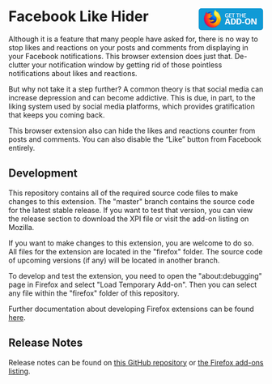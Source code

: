 # Facebook Like Hider [<img align="right" src=".github/fxaddon.png">](https://addons.mozilla.org/en-CA/firefox/addon/like-hider/)
Although it is a feature that many people have asked for, there is no way to stop likes and reactions on your posts and comments from displaying in your Facebook notifications. This browser extension does just that. De-clutter your notification window by getting rid of those pointless notifications about likes and reactions.

But why not take it a step further? A common theory is that social media can increase depression and can become addictive. This is due, in part, to the liking system used by social media platforms, which provides gratification that keeps you coming back.

This browser extension also can hide the likes and reactions counter from posts and comments. You can also disable the “Like” button from Facebook entirely.

## Development
This repository contains all of the required source code files to make changes to this extension. The "master" branch contains the source code for the latest stable release. If you want to test that version, you can view the release section to download the XPI file or visit the add-on listing on Mozilla.

If you want to make changes to this extension, you are welcome to do so. All files for the extension are located in the "firefox" folder. The source code of upcoming versions (if any) will be located in another branch.

To develop and test the extension, you need to open the "about:debugging" page in Firefox and select "Load Temporary Add-on". Then you can select any file within the "firefox" folder of this repository.

Further documentation about developing Firefox extensions can be found [here](https://developer.mozilla.org/docs/Mozilla/Add-ons/WebExtensions/Your_first_WebExtension).

## Release Notes
Release notes can be found on [this GitHub repository](https://github.com/WesleyBranton/Facebook-Like-Hider/releases) or [the Firefox add-ons listing](https://addons.mozilla.org/firefox/addon/like-hider/versions/).
